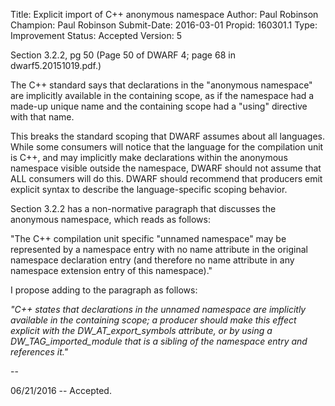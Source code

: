 Title:       Explicit import of C++ anonymous namespace
Author:      Paul Robinson
Champion:    Paul Robinson
Submit-Date: 2016-03-01
Propid:      160301.1
Type:        Improvement
Status:      Accepted
Version:     5

Section 3.2.2, pg 50
(Page 50 of DWARF 4; page 68 in dwarf5.20151019.pdf.)

The C++ standard says that declarations in the "anonymous
namespace" are implicitly available in the containing scope,
as if the namespace had a made-up unique name and the containing
scope had a "using" directive with that name.

This breaks the standard scoping that DWARF assumes about all
languages. While some consumers will notice that the language
for the compilation unit is C++, and may implicitly make
declarations within the anonymous namespace visible outside
the namespace, DWARF should not assume that ALL consumers will
do this.  DWARF should recommend that producers emit explicit
syntax to describe the language-specific scoping behavior.

Section 3.2.2 has a non-normative paragraph that discusses
the anonymous namespace, which reads as follows:

"The C++ compilation unit specific "unnamed namespace" may be
represented by a namespace entry with no name attribute in the
original namespace declaration entry (and therefore no name
attribute in any namespace extension entry of this namespace)."

I propose adding to the paragraph as follows:

*"C++ states that declarations in the unnamed namespace are
implicitly available in the containing scope; a producer
should make this effect explicit with the DW_AT_export_symbols
attribute, or by using a DW_TAG_imported_module that is a
sibling of the namespace entry and references it."*

--

06/21/2016 -- Accepted.  
